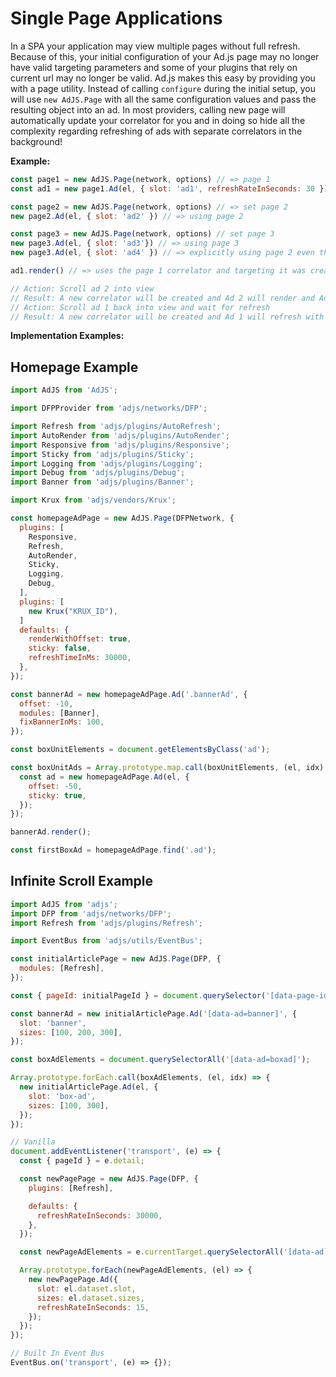# Single Page Applications
In a SPA your application may view multiple pages without full refresh. Because of this, your initial configuration of your Ad.js page may no longer have valid targeting parameters and some of your plugins that rely on current url may no longer be valid. Ad.js makes this easy by providing you with a page utility. Instead of calling `configure`  during the initial setup, you will use `new AdJS.Page` with all the same configuration values and pass the resulting object into an ad. In most providers, calling new page will automatically update your correlator for you and in doing so hide all the complexity regarding refreshing of ads with separate correlators in the background!

__Example:__
```js
const page1 = new AdJS.Page(network, options) // => page 1
const ad1 = new page1.Ad(el, { slot: 'ad1', refreshRateInSeconds: 30 }) // => using page 1

const page2 = new AdJS.Page(network, options) // => set page 2
new page2.Ad(el, { slot: 'ad2' }) // => using page 2

const page3 = new AdJS.Page(network, options) // set page 3
new page3.Ad(el, { slot: 'ad3'}) // => using page 3
new page3.Ad(el, { slot: 'ad4' }) // => explicitly using page 2 even though global is page 3

ad1.render() // => uses the page 1 correlator and targeting it was created with

// Action: Scroll ad 2 into view
// Result: A new correlator will be created and Ad 2 will render and Ad 1 (as long as it is out of the viewport will remain)
// Action: Scroll ad 1 back into view and wait for refresh
// Result: A new correlator will be created and Ad 1 will refresh with the new correlator to ensure it doesn't pick up Ad 2's correlator
```

__Implementation Examples:__

## Homepage Example

```js
import AdJS from 'AdJS';

import DFPProvider from 'adjs/networks/DFP';

import Refresh from 'adjs/plugins/AutoRefresh';
import AutoRender from 'adjs/plugins/AutoRender';
import Responsive from 'adjs/plugins/Responsive';
import Sticky from 'adjs/plugins/Sticky';
import Logging from 'adjs/plugins/Logging';
import Debug from 'adjs/plugins/Debug';
import Banner from 'adjs/plugins/Banner';

import Krux from 'adjs/vendors/Krux';

const homepageAdPage = new AdJS.Page(DFPNetwork, {
  plugins: [
    Responsive,
    Refresh,
    AutoRender,
    Sticky,
    Logging,
    Debug,
  ],
  plugins: [
    new Krux("KRUX_ID"),
  ]
  defaults: {
    renderWithOffset: true,
    sticky: false,
    refreshTimeInMs: 30000,
  },
});

const bannerAd = new homepageAdPage.Ad('.bannerAd', {
  offset: -10,
  modules: [Banner],
  fixBannerInMs: 100,
});

const boxUnitElements = document.getElementsByClass('ad');

const boxUnitAds = Array.prototype.map.call(boxUnitElements, (el, idx) => {
  const ad = new homepageAdPage.Ad(el, {
    offset: -50,
    sticky: true,
  });
});

bannerAd.render();

const firstBoxAd = homepageAdPage.find('.ad');
```

## Infinite Scroll Example
```js
import AdJS from 'adjs';
import DFP from 'adjs/networks/DFP';
import Refresh from 'adjs/plugins/Refresh';

import EventBus from 'adjs/utils/EventBus';

const initialArticlePage = new AdJS.Page(DFP, {
  modules: [Refresh],
});

const { pageId: initialPageId } = document.querySelector('[data-page-id]').dataset;

const bannerAd = new initialArticlePage.Ad('[data-ad=banner]', {
  slot: 'banner',
  sizes: [100, 200, 300],
});

const boxAdElements = document.querySelectorAll('[data-ad=boxad]');

Array.prototype.forEach.call(boxAdElements, (el, idx) => {
  new initialArticlePage.Ad(el, {
    slot: 'box-ad',
    sizes: [100, 300],
  });
});

// Vanilla
document.addEventListener('transport', (e) => {
  const { pageId } = e.detail;

  const newPagePage = new AdJS.Page(DFP, {
    plugins: [Refresh],

    defaults: {
      refreshRateInSeconds: 30000,
    },
  });

  const newPageAdElements = e.currentTarget.querySelectorAll('[data-ad]');

  Array.prototype.forEach(newPageAdElements, (el) => {
    new newPagePage.Ad({
      slot: el.dataset.slot,
      sizes: el.dataset.sizes,
      refreshRateInSeconds: 15,
    });
  });
});

// Built In Event Bus
EventBus.on('transport', (e) => {});
```

